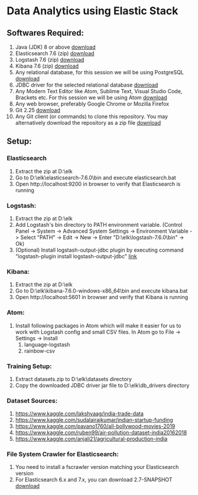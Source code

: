 # Data Analytics using Elastic Stack

## Softwares Required:
1. Java (JDK) 8 or above [download](https://adoptopenjdk.net/?variant=openjdk13&jvmVariant=hotspot)
1. Elasticsearch 7.6 (zip) [download](https://www.elastic.co/start)
1. Logstash 7.6 (zip) [download](https://www.elastic.co/downloads/logstash)
1. Kibana 7.6 (zip) [download](https://www.elastic.co/start)
1. Any relational database, for this session we will be using PostgreSQL [download](https://www.enterprisedb.com/downloads/postgres-postgresql-downloads)
1. JDBC driver for the selected relational database [download](https://jdbc.postgresql.org/download.html)
1. Any Modern Text Editor like Atom, Sublime Text, Visual Studio Code, Brackets etc. For this session we will be using Atom [download](https://atom.io/)
1. Any web browser, preferably Google Chrome or Mozilla Firefox
1. Git 2.25 [download](https://git-scm.com/)
1. Any Git client (or commands) to clone this repository. You may alternatively download the repository as a zip file [download](https://tortoisegit.org/download/)

## Setup:
### Elasticsearch
1. Extract the zip at D:\elk
1. Go to D:\elk\elasticsearch-7.6.0\bin and execute elasticsearch.bat
1. Open http://localhost:9200 in browser to verify that Elasticsearch is running

### Logstash:
1. Extract the zip at D:\elk
1. Add Logstash's bin directory to PATH environment variable. (Control Panel -> System -> Advanced System Settings -> Environment Variable -> Select "PATH" -> Edit -> New -> Enter "D:\elk\logstash-7.6.0\bin" -> Ok)
1. (Optional) Install logstash-output-jdbc plugin by executing command "logstash-plugin install logstash-output-jdbc" [link](https://github.com/theangryangel/logstash-output-jdbc)

### Kibana:
1. Extract the zip at D:\elk
1. Go to D:\elk\kibana-7.6.0-windows-x86_64\bin and execute kibana.bat
1. Open http://localhost:5601 in browser and verify that Kibana is running

### Atom:
1. Install following packages in Atom which will make it easier for us to work with Logstash config and small CSV files. In Atom go to File -> Settings -> Install
    1. language-logstash
    1. rainbow-csv

### Training Setup:
1. Extract datasets.zip to D:\elk\datasets directory
1. Copy the downloaded JDBC driver jar file to D:\elk\db_drivers directory

### Dataset Sources:
1. https://www.kaggle.com/lakshyaag/india-trade-data
1. https://www.kaggle.com/sudalairajkumar/indian-startup-funding
1. https://www.kaggle.com/pavano1760/all-bollywood-movies-2019
1. https://www.kaggle.com/ruben99/air-pollution-dataset-india20162018
1. https://www.kaggle.com/anjali21/agricultural-production-india

### File System Crawler for Elasticsearch:
1. You need to install a fscrawler version matching your Elasticsearch version
1. For Elasticsearch 6.x and 7.x, you can download 2.7-SNAPSHOT [download](https://fscrawler.readthedocs.io/en/latest/)
